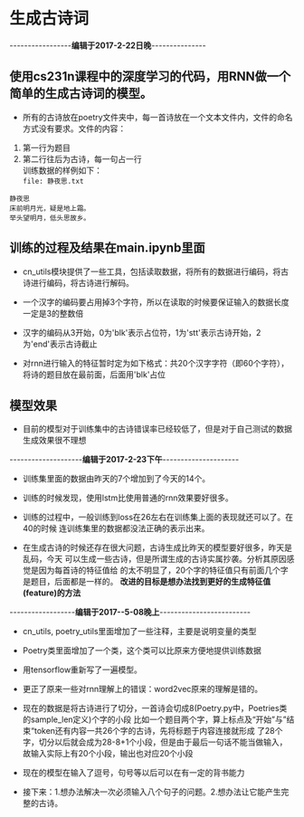 # 生成古诗词

-----------------**编辑于2017-2-22日晚**---------------


## 使用cs231n课程中的深度学习的代码，用RNN做一个简单的生成古诗词的模型。

- 所有的古诗放在poetry文件夹中，每一首诗放在一个文本文件内，文件的命名方式没有要求。文件的内容：

1. 第一行为题目
2. 第二行往后为古诗，每一句占一行  
训练数据的样例如下：  
`file: 静夜思.txt`
```
静夜思  
床前明月光，疑是地上霜。  
举头望明月，低头思故乡。  
```

## 训练的过程及结果在main.ipynb里面
- cn\_utils模块提供了一些工具，包括读取数据，将所有的数据进行编码，将古诗进行编码，将古诗进行解码。

- 一个汉字的编码要占用掉3个字符，所以在读取的时候要保证输入的数据长度一定是3的整数倍

- 汉字的编码从3开始，0为'blk'表示占位符，1为'stt'表示古诗开始，2为'end'表示古诗截止

- 对rnn进行输入的特征暂时定为如下格式：共20个汉字字符（即60个字符），将诗的题目放在最前面，后面用'blk'占位

## 模型效果

- 目前的模型对于训练集中的古诗错误率已经较低了，但是对于自己测试的数据生成效果很不理想


--------------------**编辑于2017-2-23下午**---------------------


-   训练集里面的数据由昨天的7个增加到了今天的14个。

-   训练的时候发现，使用lstm比使用普通的rnn效果要好很多。

-   训练的过程中，一般训练到loss在26左右在训练集上面的表现就还可以了。在40的时候
    连训练集里的数据都没法正确的表示出来。

-   在生成古诗的时候还存在很大问题，古诗生成比昨天的模型要好很多，昨天是乱码，今天
    可以生成一些古诗，但是所谓生成的古诗实属抄袭。分析其原因感觉是因为每首诗的特征值给
    的太不明显了，20个字的特征值只有前面几个字是题目，后面都是一样的。
    **改进的目标是想办法找到更好的生成特征值(feature)的方法**



------------------**编辑于2017--5-08晚上**-------------------------
-   cn\_utils, poetry\_utils里面增加了一些注释，主要是说明变量的类型

-   Poetry类里面增加了一个类，这个类可以比原来方便地提供训练数据

-   用tensorflow重新写了一遍模型。

-   更正了原来一些对rnn理解上的错误：word2vec原来的理解是错的。

-   现在的数据是将古诗进行了切分，一首诗会切成8(Poetry.py中，Poetries类的sample_len定义)个字的小段
    比如一个题目两个字，算上标点及“开始”与”结束“token还有内容一共26个字的古诗，先将标题于内容连接就形成
    了28个字，切分以后就会成为28-8+1个小段，但是由于最后一句话不能当做输入，故输入实际上有20个小段，输出也对应20个小段

-   现在的模型在输入了逗号，句号等以后可以在有一定的背书能力

-   接下来：1.想办法解决一次必须输入八个句子的问题。2.想办法让它能产生完整的古诗。
